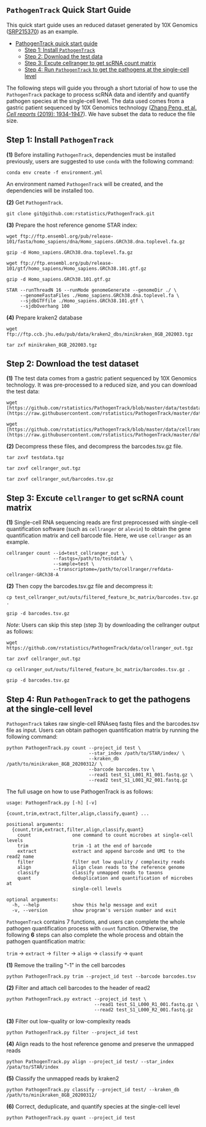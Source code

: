 `PathogenTrack` Quick Start Guide
--------------------

This quick start guide uses an reduced dataset generated by 10X Genomics ([SRP215370](https://www.ncbi.nlm.nih.gov/sra/?term=SRP215370)) as an example.

- [PathogenTrack quick start guide](#PathogenTrack-quick-start-guide)
  * [Step 1: Install `PathogenTrack`](#step-1-install-pathogentrack)
  * [Step 2: Download the test data](#step-2-download-the-test-data)
  * [Step 3: Excute cellranger to get scRNA count matrix](#step-3-Excute-cellranger-to-get-scRNA-count-matrix)
  * [Step 4: Run `PathogenTrack` to get the pathogens at the single-cell level](#step4-run-pathogentrack-to-get-the-pathogens-at-the-single-cell-level)

The following steps will guide you through a short tutorial of how to use the `PathogenTrack` 
package to process scRNA data and identify and quantify pathogen species at the single-cell level.
The data used comes from a gastric patient sequenced by 10X Genomics technology ([Zhang Peng, et al. 
*Cell reports* (2019): 1934-1947](https://pubmed.ncbi.nlm.nih.gov/31067475/)). We have subset the 
data to reduce the file size.

Step 1: Install `PathogenTrack`
-----------------------------------

**(1)** Before installing `PathogenTrack`, dependencies must be installed previously, users are suggested to
use `conda` with the following command:

```
conda env create -f environment.yml
```
An environment named `PathogenTrack` will be created, and the dependencies will be installed too.

**(2)** Get `PathogenTrack`.
```
git clone git@github.com:rstatistics/PathogenTrack.git
```

**(3)** Prepare the host reference genome STAR index:
```
wget ftp://ftp.ensembl.org/pub/release-101/fasta/homo_sapiens/dna/Homo_sapiens.GRCh38.dna.toplevel.fa.gz

gzip -d Homo_sapiens.GRCh38.dna.toplevel.fa.gz

wget ftp://ftp.ensembl.org/pub/release-101/gtf/homo_sapiens/Homo_sapiens.GRCh38.101.gtf.gz

gzip -d Homo_sapiens.GRCh38.101.gtf.gz

STAR --runThreadN 16 --runMode genomeGenerate --genomeDir ./ \
     --genomeFastaFiles ./Homo_sapiens.GRCh38.dna.toplevel.fa \
     --sjdbGTFfile ./Homo_sapiens.GRCh38.101.gtf \
     --sjdbOverhang 100
```

**(4)** Prepare kraken2 database
```
wget ftp://ftp.ccb.jhu.edu/pub/data/kraken2_dbs/minikraken_8GB_202003.tgz

tar zxf minikraken_8GB_202003.tgz
```

Step 2: Download the test dataset
--------------------------------------

**(1)** The test data comes from a gastric patient sequenced by 10X Genomics technology. It was pre-processed to
a reduced size, and you can download the test data:
```
wget [https://github.com/rstatistics/PathogenTrack/blob/master/data/testdata.tgz](https://raw.githubusercontent.com/rstatistics/PathogenTrack/master/data/testdata.tgz)

wget [https://github.com/rstatistics/PathogenTrack/blob/master/data/cellranger_out.tgz](https://raw.githubusercontent.com/rstatistics/PathogenTrack/master/data/cellranger_out.tgz)
```

**(2)** Decompress these files, and decompress the barcodes.tsv.gz file.
```
tar zxvf testdata.tgz

tar zxvf cellranger_out.tgz

tar zxvf cellranger_out/barcodes.tsv.gz
```

Step 3: Excute `cellranger` to get scRNA count matrix
-----------------------------------------------------------

**(1)** Single-cell RNA sequencing reads are first preprocessed with single-cell quantification software (such as `cellranger` or `alevin`) to obtain the gene quantification matrix and cell barcode file. Here, we use `cellranger` as an example.
```
cellranger count --id=test_cellranger_out \
                 --fastqs=/path/to/testdata/ \
                 --sample=test \
                 --transcriptome=/path/to/cellranger/refdata-cellranger-GRCh38-A
```

**(2)** Then copy the barcodes.tsv.gz file and decompress it:
```
cp test_cellranger_out/outs/filtered_feature_bc_matrix/barcodes.tsv.gz .

gzip -d barcodes.tsv.gz
```

*Note*: Users can skip this step (step 3) by downloading the cellranger output as follows:
```
wget https://github.com/rstatistics/PathogenTrack/data/cellranger_out.tgz

tar zxvf cellranger_out.tgz

cp cellranger_out/outs/filtered_feature_bc_matrix/barcodes.tsv.gz .

gzip -d barcodes.tsv.gz
```


Step 4: Run `PathogenTrack` to get the pathogens at the single-cell level
----------------------------------------------------------------------------

`PathogenTrack` takes raw single-cell RNAseq fastq files and the barcodes.tsv file as input. 
Users can obtain pathogen quantification matrix by running the following command:
```
python PathogenTrack.py count --project_id test \
                              --star_index /path/to/STAR/index/ \
                              --kraken_db /path/to/minikraken_8GB_20200312/ \
                              --barcode barcodes.tsv \
                              --read1 test_S1_L001_R1_001.fastq.gz \
                              --read2 test_S1_L001_R2_001.fastq.gz 
```

The full usage on how to use PathogenTrack is as follows:
```
usage: PathogenTrack.py [-h] [-v]
                        {count,trim,extract,filter,align,classify,quant} ...

positional arguments:
  {count,trim,extract,filter,align,classify,quant}
    count               one command to count microbes at single-cell levels
    trim                trim -1 at the end of barcode
    extract             extract and append barcode and UMI to the read2 name
    filter              filter out low quality / complexity reads
    align               align clean reads to the reference genome
    classify            classify unmapped reads to taxons
    quant               deduplication and quantification of microbes at
                        single-cell levels

optional arguments:
  -h, --help            show this help message and exit
  -v, --version         show program's version number and exit
```

`PathogenTrack` contains 7 functions, and users can complete the whole pathogen 
quantification process with `count` function. Otherwise, the following **6** steps can 
also complete the whole process and obtain the pathogen quantification matrix:

`trim` -> `extract` -> `filter` -> `align` -> `classify` -> `quant`

**(1)** Remove the trailing "-1" in the cell barcodes
```
python PathogenTrack.py trim --project_id test --barcode barcodes.tsv
```

**(2)** Filter and attach cell barcodes to the header of read2
```
python PathogenTrack.py extract --project_id test \
                                --read1 test_S1_L000_R1_001.fastq.gz \
                                --read2 test_S1_L000_R2_001.fastq.gz
```

**(3)** Filter out low-quality or low-complexity reads
```
python PathogenTrack.py filter --project_id test
```

**(4)** Align reads to the host reference genome and preserve the unmapped reads
```
python PathogenTrack.py align --project_id test/ --star_index /pata/to/STAR/index
```

**(5)** Classify the unmapped reads by kraken2
```
python PathogenTrack.py classify --project_id test/ --kraken_db /path/to/minikraken_8GB_20200312/
```

**(6)** Correct, deduplicate, and quantify species at the single-cell level
```
python PathogenTrack.py quant --project_id test
```

